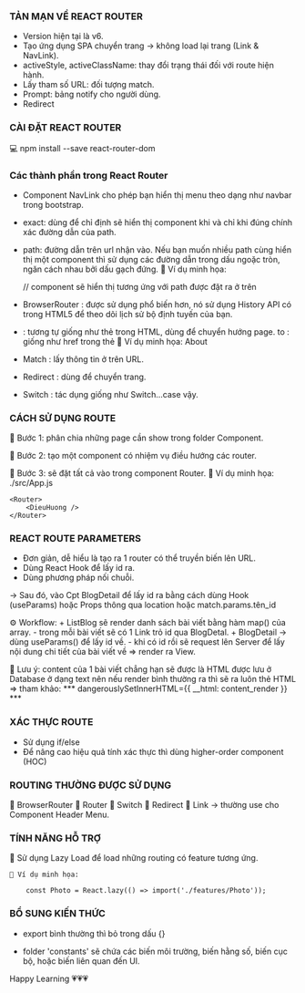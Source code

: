 
### TẢN MẠN VỀ REACT ROUTER

- Version hiện tại là v6.
- Tạo ứng dụng SPA chuyển trang -> không load lại trang (Link & NavLink).
- activeStyle, activeClassName: thay đổi trạng thái đối với route hiện hành.
- Lấy tham số URL: đối tượng match.
- Prompt: bảng notify cho người dùng.
- Redirect

### CÀI ĐẶT REACT ROUTER

💻 npm install --save react-router-dom

### Các thành phần trong React Router

- Component NavLink cho phép bạn hiển thị menu theo dạng như navbar trong bootstrap.
- exact: dùng để chỉ định sẽ hiển thị component khi và chỉ khi đúng chính xác đường dẫn của path.
- path: đường dẫn trên url nhận vào. Nếu bạn muốn nhiều path cùng hiển thị một component thì sử dụng các đường dẫn trong dấu ngoặc tròn, ngăn cách nhau bởi dấu gạch đứng.
    🍣 Ví dụ minh họa: 
    
    <Route exact path="/(Dashboard|)">
        <Dashboard /> // component sẽ hiển thị tương ứng với path được đặt ra ở trên
    </Route>

- BrowserRouter : được sử dụng phổ biến hơn, nó sử dụng History API có trong HTML5 để theo dõi lịch sử bộ định tuyến của bạn.
- <Link> : tương tự giống như thẻ <a> trong HTML, dùng để chuyển hướng page.
            to : giống như href trong thẻ <a>
    🍣 Ví dụ minh họa: <Link to="/about">About</Link>

- Match : lấy thông tin ở trên URL.

- Redirect : dùng để chuyển trang.

- Switch : tác dụng giống như Switch...case vậy.

### CÁCH SỬ DỤNG ROUTE

📌 Bước 1: phân chia những page cần show trong folder Component.

📌 Bước 2: tạo một component có nhiệm vụ điều hướng các router.

📌 Bước 3: sẽ đặt tất cả vào trong component Router.
    🍣 Ví dụ minh họa: ./src/App.js

    <Router>
        <DieuHuong />
    </Router>

### REACT ROUTE PARAMETERS

- Đơn giản, dễ hiểu là tạo ra 1 router có thể truyền biến lên URL.
- Dùng React Hook để lấy id ra.
- Dùng phương pháp nối chuỗi.

<!-- - Dùng thẻ <Link to={`/blog/${id}`}> -->

-> Sau đó, vào Cpt BlogDetail để lấy id ra bằng cách dùng Hook (useParams) hoặc Props thông qua location hoặc match.params.tên_id

⚙ Workflow:
    + ListBlog sẽ render danh sách bài viết bằng hàm map() của array.
        - trong mỗi bài viết sẽ có 1 Link trỏ id qua BlogDetal. 
    + BlogDetail -> dùng useParams() để lấy id về.
        - khi có id rồi sẽ request lên Server để lấy nội dung chi tiết của bài viết về => render ra View.

📣 Lưu ý: content của 1 bài viết chẳng hạn sẽ được là HTML được lưu ở Database ở dạng text nên nếu render bình thường ra thì sẽ ra luôn thẻ HTML 
    => tham khảo: *** dangerouslySetInnerHTML={{ __html: content_render }} ***

### XÁC THỰC ROUTE

- Sử dụng if/else
- Để nâng cao hiệu quả tính xác thực thì dùng higher-order component (HOC) 

### ROUTING THƯỜNG ĐƯỢC SỬ DỤNG

🍣 BrowserRouter
🍣 Router
🍣 Switch
🍣 Redirect
🍣 Link -> thường use cho Component Header Menu.

### TÍNH NĂNG HỖ TRỢ

📌 Sử dụng Lazy Load để load những routing có feature tương ứng.

    🍣 Ví dụ minh họa:
    
        const Photo = React.lazy(() => import('./features/Photo'));

### BỔ SUNG KIẾN THỨC

- export bình thường thì bỏ trong dấu {}

- folder 'constants' sẽ chứa các biến môi trường, biến hằng số, biến cục bộ, hoặc biến liên quan đến UI.



Happy Learning 💗💗💗